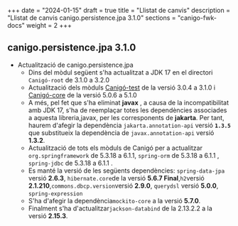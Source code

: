 +++
date        = "2024-01-15"
draft        = true
title       = "Llistat de canvis"
description = "Llistat de canvis canigo.persistence.jpa 3.1.0"
sections    = "canigo-fwk-docs"
weight		= 2
+++
## canigo.persistence.jpa 3.1.0

  - Actualització de canigo.persistence.jpa
      - Dins del mòdul següent s'ha actualitzat a JDK 17 en el directori `Canigó-root` de 3.1.0 a 3.2.0
      - Actualització dels mòduls [Canigó-test](/content/plataformes/canigo/documentacio-llibreries/canigo.test/3.1.0/) de la versió 3.0.4 a 3.1.0 i [Canigó-core](/content/plataformes/canigo/documentacio-llibreries/canigo.core/5.1.0/) de la versió 5.0.6 a 5.1.0
      - A més, pel fet que s'ha eliminat **javax** , a causa de la incompatibilitat amb JDK 17,
         s'ha de reemplaçar totes les dependències associades a aquesta libreria,javax, per les corresponents de **jakarta**.
         Per tant, haurem d'afegir la dependència `jakarta.annotation-api` versió **`1.3.5`** que substitueix la dependència de
         `javax.annotation-api` versió **1.3.2**.
      -  Actualització de tots els mòduls de Canigó per a actualitzar `org.springframework` de 5.3.18 a 6.1.1,
         `spring-orm` de 5.3.18 a 6.1.1 , `spring-jdbc` de 5.3.18 a 6.1.1 .
      - Es manté la versió de les següents dependències: `spring-data-jpa` versió **2.6.3**, 
      `hibernate.core`de la versió  **5.6.7 Final**,`h2`versió **2.1.210**,`commons.dbcp.version`versió **2.9.0**,
      `querydsl` versió **5.0.0**, `spring-expression`
      - S'ha d'afegir la dependència`mockito-core` a la versió **5.7.0**. 
      - Finalment s'ha d'actualitzar`jackson-databind` de la 2.13.2.2 a la versió **2.15.3**.
